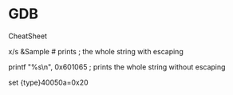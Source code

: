# GDB
CheatSheet 


x/s &Sample # prints        ; the whole string with escaping

printf "%s\n", 0x601065     ; prints the whole string without escaping

set {type}40050a=0x20
